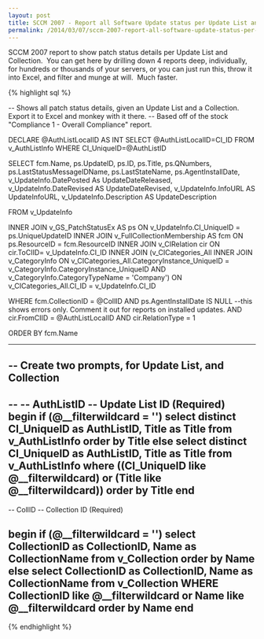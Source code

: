 ```yaml
---
layout: post
title: SCCM 2007 - Report all Software Update status per Update List and Collection
permalink: /2014/03/07/sccm-2007-report-all-software-update-status-per-update-list-and-collection/
---
```


SCCM 2007 report to show patch status details per Update List and Collection.  You can get here by drilling down 4 reports deep, individually, for hundreds or thousands of your servers, or you can just run this, throw it into Excel, and filter and munge at will.  Much faster.

{% highlight sql %}


-- Shows all patch status details, given an Update List and a Collection. Export it to Excel and monkey with it there.
-- Based off of the stock "Compliance 1 - Overall Compliance" report.

DECLARE @AuthListLocalID AS INT
SELECT @AuthListLocalID=CI_ID
 FROM v_AuthListInfo
 WHERE CI_UniqueID=@AuthListID

SELECT
 fcm.Name,
 ps.UpdateID,
 ps.ID,
 ps.Title,
 ps.QNumbers,
 ps.LastStatusMessageIDName,
 ps.LastStateName,
 ps.AgentInstallDate,
 v_UpdateInfo.DatePosted As UpdateDateReleased,
 v_UpdateInfo.DateRevised AS UpdateDateRevised,
 v_UpdateInfo.InfoURL AS UpdateInfoURL,
 v_UpdateInfo.Description AS UpdateDescription

FROM v_UpdateInfo

 INNER JOIN v_GS_PatchStatusEx AS ps ON v_UpdateInfo.CI_UniqueID = ps.UniqueUpdateID
 INNER JOIN v_FullCollectionMembership AS fcm ON ps.ResourceID = fcm.ResourceID
 INNER JOIN v_CIRelation cir ON cir.ToCIID= v_UpdateInfo.CI_ID
 INNER JOIN (v_CICategories_All
 INNER JOIN v_CategoryInfo
 ON v_CICategories_All.CategoryInstance_UniqueID = v_CategoryInfo.CategoryInstance_UniqueID
 AND v_CategoryInfo.CategoryTypeName = 'Company')
 ON v_CICategories_All.CI_ID = v_UpdateInfo.CI_ID

WHERE fcm.CollectionID = @CollID
 AND ps.AgentInstallDate IS NULL --this shows errors only. Comment it out for reports on installed updates.
 AND cir.FromCIID = @AuthListLocalID
 AND cir.RelationType = 1

ORDER BY fcm.Name

-----------
-- Create two prompts, for Update List, and Collection
--
--
-- AuthListID
-- Update List ID (Required)
begin
if (@__filterwildcard = '')
 select distinct CI_UniqueID as AuthListID, Title as Title from v_AuthListInfo order by Title
else
 select distinct CI_UniqueID as AuthListID, Title as Title from v_AuthListInfo
 where ((CI_UniqueID like @__filterwildcard) or
 (Title like @__filterwildcard))
 order by Title
end
-------
-- CollID
-- Collection ID (Required)

begin
 if (@__filterwildcard = '')
 select CollectionID as CollectionID, Name as CollectionName from v_Collection order by Name
 else
 select CollectionID as CollectionID, Name as CollectionName from v_Collection
 WHERE CollectionID like @__filterwildcard or Name like @__filterwildcard
 order by Name
end
 ---

 {% endhighlight %}
 
 

